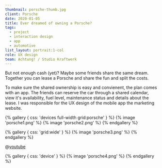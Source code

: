 ```yaml
---
thumbnail: porsche-thumb.jpg
client: Porsche
date: 2020-01-05
title: Ever dreamed of owning a Porsche?
tags:
  - project
  - interaction design
  - app
  - automotive
list_layout: portrait:1-col
role: UX design
team: Achtung! / Studio Kraftwerk
---
```


But not enough cash (yet)? Maybe some friends share the same dream. Together you can lease a Porsche and share the fun and split the costs.

To make sure the shared ownership is easy and convienent, the plan comes with an app. The friends can reserve the car through a shared calendar, view it's availability, fuel level, maintenance status and details about the lease. I was responsible for the UX design of the mobile app the marketing website.

{% gallery {
  css: 'devices full-width grid:porsche'
} %}
{% image 'porsche1.png'  %}
{% image 'porsche2.png'  %}
{% endgallery %}

{% gallery {
  css: 'grid:wide'
} %}
{% image 'porsche3.png'  %}
{% endgallery %}

@[youtube](https://www.youtube.com/watch?v=z2bgVpe5oI8)

{% gallery {
  css: 'device'
} %}
{% image 'porsche4.png'  %}
{% endgallery %}
